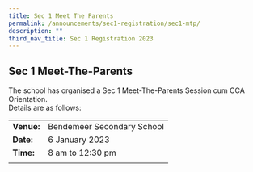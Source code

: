 ```yaml
---
title: Sec 1 Meet The Parents
permalink: /announcements/sec1-registration/sec1-mtp/
description: ""
third_nav_title: Sec 1 Registration 2023
---
```

## **Sec 1 Meet-The-Parents**

The school has organised a Sec 1 Meet-The-Parents Session cum CCA Orientation. 
<br>Details are as follows:


|  |  | 
| -------- | -------- | 
| **Venue:** | Bendemeer Secondary School | 
| **Date:**     | 6 January 2023   |
| **Time:** | 8 am to 12:30 pm | 
|  | |




<!--Thank you for attending the Sec 1 Meet The Parents session. 

Please click **here** to view the slides presented that day. <br>
Please click [here](https://drive.google.com/file/d/1C0jvkwEuzVKNZwOxz5AXRPRoebJUPieK/view) to view the parenting talk by Mr Edwin Choy on Transition to Sec 1.
-->